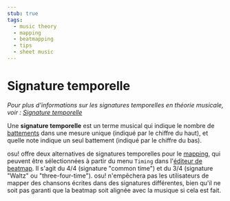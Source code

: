 ```yaml
---
stub: true
tags:
  - music theory
  - mapping
  - beatmapping
  - tips
  - sheet music
---
```


# Signature temporelle

*Pour plus d'informations sur les signatures temporelles en théorie musicale, voir : [Signature temporelle](https://en.wikipedia.org/wiki/Time_signature)*

Une **signature temporelle** est un terme musical qui indique le nombre de [battements](/wiki/Beat) dans une mesure unique (indiqué par le chiffre du haut), et quelle note indique un seul battement (indiqué par le chiffre du bas).

osu! offre deux alternatives de signatures temporelles pour le [mapping](/wiki/Beatmapping), qui peuvent être sélectionnées à partir du menu `Timing` dans l'[éditeur de beatmap](/wiki/Beatmap_editor). Il s'agit du 4/4 (signature "common time") et du 3/4 (signature "Waltz" ou "three-four-time"). osu! n'empêchera pas les utilisateurs de mapper des chansons écrites dans des signatures différentes, bien qu'il ne soit pas garanti que la beatmap soit alignée avec la musique si cela est fait.
